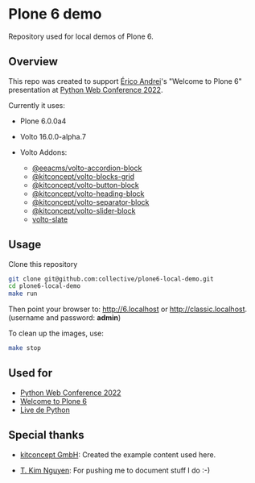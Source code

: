 # Plone 6 demo

Repository used for local demos of Plone 6.

## Overview

This repo was created to support [Érico Andrei](https://github.com/ericof)'s "Welcome to Plone 6" presentation at [Python Web Conference 2022](https://2022.pythonwebconf.com/presentations/welcome-to-plone-6).

Currently it uses:

* Plone 6.0.0a4
* Volto 16.0.0-alpha.7
* Volto Addons:

    * [@eeacms/volto-accordion-block](https://www.npmjs.com/package/@eeacms/volto-accordion-block)
    * [@kitconcept/volto-blocks-grid](https://www.npmjs.com/package/@kitconcept/volto-blocks-grid)
    * [@kitconcept/volto-button-block](https://www.npmjs.com/package/@kitconcept/volto-button-block)
    * [@kitconcept/volto-heading-block](https://www.npmjs.com/package/@kitconcept/volto-heading-block)
    * [@kitconcept/volto-separator-block](https://www.npmjs.com/package/@kitconcept/volto-separator-block)
    * [@kitconcept/volto-slider-block](https://www.npmjs.com/package/@kitconcept/volto-slider-block)
    * [volto-slate](https://www.npmjs.com/package/volto-slate)


## Usage

Clone this repository

```bash
git clone git@github.com:collective/plone6-local-demo.git
cd plone6-local-demo
make run
```

Then point your browser to: http://6.localhost or http://classic.localhost. (username and password: **admin**)

To clean up the images, use:


```bash
make stop
```

## Used for

* [Python Web Conference 2022](https://2022.pythonwebconf.com/presentations/welcome-to-plone-6)
* [Welcome to Plone 6](https://www.youtube.com/watch?v=16JZPRnkZ9w)
* [Live de Python](https://www.youtube.com/watch?v=CcYqwUfp6UQ)


## Special thanks

* [kitconcept GmbH](https://kitconcept.com): Created the example content used here.

* [T. Kim Nguyen](https://github.com/tkimnguyen): For pushing me to document stuff I do :-)
